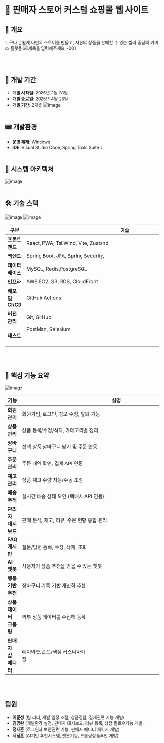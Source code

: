 # 📌 판매자 스토어 커스텀 쇼핑몰 웹 사이트
## 📝 개요
누구나 손쉽게 나만의 스토어를 만들고, 자신의 상품을 판매할 수 있는 셀러 중심의 커머스 플랫폼
![제목을 입력해주세요_-001](https://github.com/user-attachments/assets/456b99e4-6e1e-45f8-bdce-02eef2fb66c4)

<br><br>
## 📆 개발 기간
- **개발 시작일**: 2025년 2월 28일
- **개발 종료일**: 2025년 4월 23일
- **개발 기간**: 2개월
![image](https://github.com/user-attachments/assets/c1b0dad0-fcca-49f2-b418-ac1a5df93e42)
<br><br>
## 📟 개발환경
- **운영 체제**: Windows
- **IDE**: Visual Studio Code, Spring Tools Suite 4
<br><br>
## 🧱 시스템 아키텍처
![image](https://github.com/user-attachments/assets/efb835ba-48be-4f87-8f3f-b74140f7b9dd)
<br><br>
## 🛠️ 기술 스택
![image](https://github.com/user-attachments/assets/7eb576ad-e2ff-45c2-aab8-a2e489597573)
![image](https://github.com/user-attachments/assets/40dad05d-d2bf-4e54-896c-755b3848a85e)

| 구분              | 기술                                             |
| ----------------- | --------------------------------------           |
| **프론트엔드**    | React, PWA, TailWind, Vite, Zustand                       |
| **백엔드**        | Spring Boot, JPA, Spring Security,                |
| **데이터베이스**  | MySQL, Redis,PostgreSQL                          |
| **인프라**        | AWS EC2, S3, RDS, CloudFront                     |
| **배포 및 CI/CD** | GitHub Actions                                  |
| **버전 관리**     | Git, GitHub                                      |
| **테스트**        | PostMan, Selenium  &nbsp;&nbsp;&nbsp;&nbsp;&nbsp;&nbsp;&nbsp;&nbsp;&nbsp;&nbsp;&nbsp;&nbsp;&nbsp;&nbsp;&nbsp;&nbsp;&nbsp;&nbsp;&nbsp;&nbsp;&nbsp;&nbsp;&nbsp;&nbsp;&nbsp;&nbsp;&nbsp;&nbsp;&nbsp;&nbsp;&nbsp;&nbsp;&nbsp;&nbsp;&nbsp;&nbsp;&nbsp;&nbsp;&nbsp;&nbsp;&nbsp;&nbsp;&nbsp;&nbsp;&nbsp;&nbsp;&nbsp;&nbsp;&nbsp;&nbsp;&nbsp;&nbsp;&nbsp;&nbsp;&nbsp;&nbsp;&nbsp;&nbsp;&nbsp;&nbsp;&nbsp;&nbsp;&nbsp;&nbsp;&nbsp;&nbsp;&nbsp;&nbsp;&nbsp;&nbsp;&nbsp;&nbsp;&nbsp;&nbsp;&nbsp;&nbsp;&nbsp;&nbsp;&nbsp;&nbsp;&nbsp;&nbsp;&nbsp;&nbsp;&nbsp;&nbsp;&nbsp;&nbsp;&nbsp;&nbsp;&nbsp;&nbsp;&nbsp;&nbsp;&nbsp;&nbsp;&nbsp;&nbsp;&nbsp;&nbsp;&nbsp;&nbsp;&nbsp;&nbsp;&nbsp;&nbsp;&nbsp;&nbsp;&nbsp;&nbsp;&nbsp;&nbsp;&nbsp;&nbsp;&nbsp;&nbsp;&nbsp;&nbsp;&nbsp;&nbsp;&nbsp;&nbsp;&nbsp;&nbsp;&nbsp;&nbsp;&nbsp;&nbsp;&nbsp;&nbsp;&nbsp;&nbsp;&nbsp;&nbsp;&nbsp;&nbsp;&nbsp;&nbsp;&nbsp;&nbsp;&nbsp;&nbsp;&nbsp;&nbsp;&nbsp;&nbsp;&nbsp;&nbsp;&nbsp;&nbsp; &nbsp;&nbsp;&nbsp;&nbsp;&nbsp;&nbsp;&nbsp;&nbsp;&nbsp;&nbsp;                                 |

<br><br>
## 🧩 핵심 기능 요약
![image](https://github.com/user-attachments/assets/8a479571-024c-4221-83d0-8066cc6a1513)

| 기능 | 설명 | 
|------|------|
| **회원 관리** | 회원가입, 로그인, 정보 수정, 탈퇴 기능 | 
| **상품 관리** | 상품 등록/수정/삭제, 카테고리별 정리 | 
| **장바구니** | 선택 상품 장바구니 담기 및 주문 연동 | 
| **주문 관리** | 주문 내역 확인, 결제 API 연동 |
| **재고 관리** | 상품 재고 수량 자동/수동 조정 | 
| **배송 추적** | 실시간 배송 상태 확인 (택배사 API 연동) |
| **관리자 대시보드** | 판매 분석, 재고, 리뷰, 주문 현황 종합 관리 |
| **FAQ 게시판** | 질문/답변 등록, 수정, 삭제, 조회 | 
| **AI 챗봇** | 사용자가 상품 추천을 받을 수 있는 챗봇 | 
| **행동 기반 추천** | 장바구니 기록 기반 개인화 추천 |
| **상품 데이터 크롤링** | 외부 상품 데이터를 수집해 등록 |
| **판매자 샵 에디터**| 레이아웃/폰트/색상 커스터마이징&nbsp;&nbsp;&nbsp;&nbsp;&nbsp;&nbsp;&nbsp;&nbsp;&nbsp;&nbsp;&nbsp;&nbsp;&nbsp;&nbsp;&nbsp;&nbsp;&nbsp;&nbsp;&nbsp;&nbsp;&nbsp;&nbsp;&nbsp;&nbsp;&nbsp;&nbsp;&nbsp;&nbsp;&nbsp;&nbsp;&nbsp;&nbsp;&nbsp;&nbsp;&nbsp;&nbsp;&nbsp;&nbsp;&nbsp;&nbsp;&nbsp;&nbsp;&nbsp;&nbsp;&nbsp;&nbsp;&nbsp;&nbsp;&nbsp;&nbsp;&nbsp;&nbsp;&nbsp;&nbsp;&nbsp;&nbsp;&nbsp;&nbsp;&nbsp;&nbsp;&nbsp;&nbsp;&nbsp;&nbsp;&nbsp;&nbsp;&nbsp;&nbsp;&nbsp;&nbsp;&nbsp;&nbsp;&nbsp;&nbsp;&nbsp;&nbsp;&nbsp;&nbsp;&nbsp;&nbsp;&nbsp;&nbsp;&nbsp;&nbsp;&nbsp;&nbsp;&nbsp;&nbsp;&nbsp;&nbsp;&nbsp;&nbsp;&nbsp;&nbsp;&nbsp;&nbsp;&nbsp;&nbsp;&nbsp;&nbsp;&nbsp;&nbsp;&nbsp;&nbsp;&nbsp;&nbsp;&nbsp;&nbsp;&nbsp;&nbsp;&nbsp;&nbsp;&nbsp;&nbsp;&nbsp;&nbsp;&nbsp;&nbsp;&nbsp;&nbsp;&nbsp;&nbsp;&nbsp;&nbsp;&nbsp;&nbsp;&nbsp;&nbsp;&nbsp;&nbsp;&nbsp;&nbsp;&nbsp;&nbsp;&nbsp;&nbsp;&nbsp;&nbsp;&nbsp;&nbsp;| 



<br><br>
## 팀원
- **이준성** (팀 리더, 개발 일정 조절, 상품정렬, 결제관련 기능 개발)
- **김영완** (개발환경 설정, 판매자 대시보드, 리뷰 등록, 상점 팔로우기능 개발)
- **정재훈** (로그인과 보안관련 기능, 판매자 에디터 페이지 개발)
- **서상훈** (AI기반 추천시스템, 챗봇기능, 크롤링상품추천 개발)
